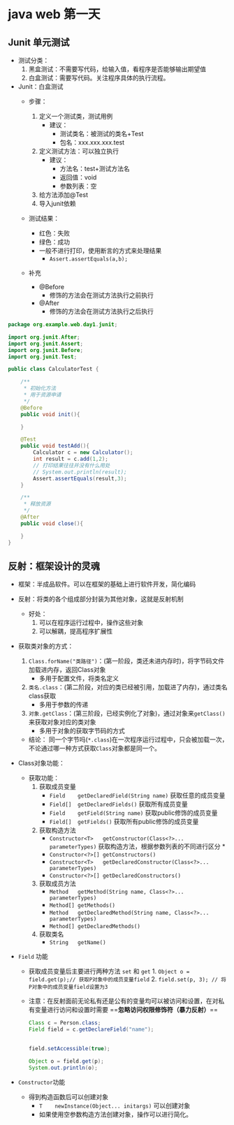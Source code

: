 # java web 第一天
## Junit 单元测试
* 测试分类：
	1. 黑盒测试：不需要写代码，给输入值，看程序是否能够输出期望值
	2. 白盒测试：需要写代码。关注程序具体的执行流程。
* Junit：白盒测试
	* 步骤：
		1. 定义一个测试类，测试用例
			* 建议：
				* 测试类名：被测试的类名+Test
				* 包名：xxx.xxx.xxx.test
		2. 定义测试方法：可以独立执行
			* 建议：
				* 方法名：test+测试方法名
				* 返回值：void
				* 参数列表：空 
		3. 给方法添加@Test
		4. 导入junit依赖

	* 测试结果：
		* 红色：失败
		* 绿色：成功
		* 一般不进行打印，使用断言的方式来处理结果
			* `Assert.assertEquals(a,b);`

	* 补充
		* @Before
			* 修饰的方法会在测试方法执行之前执行
		* @After
			* 修饰的方法会在测试方法执行之后执行

```java
package org.example.web.day1.junit;

import org.junit.After;
import org.junit.Assert;
import org.junit.Before;
import org.junit.Test;

public class CalculatorTest {

    /**
     * 初始化方法
     * 用于资源申请
     */
    @Before
    public void init(){

    }

    @Test
    public void testAdd(){
        Calculator c = new Calculator();
        int result = c.add(1,2);
        // 打印结果往往并没有什么用处
        // System.out.println(result);
        Assert.assertEquals(result,3);
    }

    /**
     * 释放资源
     */
    @After
    public void close(){

    }
}
```

## 反射：框架设计的灵魂
* 框架：半成品软件。可以在框架的基础上进行软件开发，简化编码
* 反射：将类的各个组成部分封装为其他对象，这就是反射机制
	* 好处：
		1. 可以在程序运行过程中，操作这些对象
		2. 可以解耦，提高程序扩展性
* 获取类对象的方式：
	1. `Class.forName("类路径")`：(第一阶段，类还未进内存时)，将字节码文件加载进内存，返回Class对象
		* 多用于配置文件，将类名定义
	1. `类名.class`：(第二阶段，对应的类已经被引用，加载进了内存)，通过类名class获取
		* 多用于参数的传递
	1. `对象.getClass`：(第三阶段，已经实例化了对象)，通过对象来`getClass()`来获取对象对应的类对象
		* 多用于对象的获取字节码的方式
	* 结论：
		同一个字节吗(`*.class`)在一次程序运行过程中，只会被加载一次，不论通过哪一种方式获取`Class`对象都是同一个。
* Class对象功能：
	* 获取功能：
		1. 获取成员变量
			* `Field	getDeclaredField(String name)` 获取任意的成员变量
			* `Field[]	getDeclaredFields()` 获取所有成员变量
			* `Field	getField(String name)` 获取public修饰的成员变量
			* `Field[]	getFields()`  获取所有public修饰的成员变量
		1. 获取构造方法
			* `Constructor<T>	getConstructor(Class<?>... parameterTypes)` 获取构造方法，根据参数列表的不同进行区分
				* 
			* `Constructor<?>[]	getConstructors()`
			* `Constructor<T>	getDeclaredConstructor(Class<?>... parameterTypes)`
			* `Constructor<?>[]	getDeclaredConstructors()`
		2. 获取成员方法
			* `Method	getMethod(String name, Class<?>... parameterTypes)`
			* `Method[]	getMethods()`
			* `Method	getDeclaredMethod(String name, Class<?>... parameterTypes)`
			* `Method[]	getDeclaredMethods()`
		3. 获取类名
			* `String	getName()`

* `Field` 功能
	* 获取成员变量后主要进行两种方法 `set` 和 `get`
						1. `Object o = field.get(p);// 获取P对象中的成员变量field`
						2. `field.set(p, 3); // 将P对象中的成员变量field设置为3`
						
	* 注意：在反射面前无论私有还是公有的变量均可以被访问和设置，在对私有变量进行访问和设置时需要 ==**忽略访问权限修饰符（暴力反射）**==

		```java
		Class c = Person.class;
		Field field = c.getDeclareField("name");
					

		field.setAccessible(true);

		Object o = field.get(p);
		System.out.println(o);
		```
		
		
* `Constructor`功能
	* 得到构造函数后可以创建对象
		* `T	newInstance(Object... initargs)` 可以创建对象
		* 如果使用空参数构造方法创建对象，操作可以进行简化。